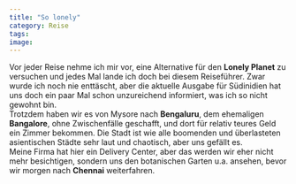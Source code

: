 ```yaml
---
title: "So lonely"
category: Reise
tags: 
image: 
---
```


Vor jeder Reise nehme ich mir vor, eine Alternative für den **Lonely Planet** zu versuchen und jedes Mal lande ich doch bei diesem Reiseführer. Zwar wurde ich noch nie enttäscht, aber die aktuelle Ausgabe für Südinidien hat uns doch ein paar Mal schon unzureichend informiert, was ich so nicht gewohnt bin.  
Trotzdem haben wir es von Mysore nach **Bengaluru**, dem ehemaligen **Bangalore**, ohne Zwischenfälle geschafft, und dort für relativ teures Geld ein Zimmer bekommen. Die Stadt ist wie alle boomenden und überlasteten asientischen Städte sehr laut und chaotisch, aber uns gefällt es.  
Meine Firma hat hier ein Delivery Center, aber das werden wir eher nicht mehr besichtigen, sondern uns den botanischen Garten u.a. ansehen, bevor wir morgen nach **Chennai** weiterfahren.